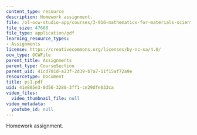 ```yaml
---
content_type: resource
description: Homework assignment.
file: /ol-ocw-studio-app/courses/3-016-mathematics-for-materials-scientists-and-engineers-fall-2005/41e885e30d5632883ff1ce29dfe833ca_ps1.pdf
file_size: 47608
file_type: application/pdf
learning_resource_types:
- Assignments
license: https://creativecommons.org/licenses/by-nc-sa/4.0/
ocw_type: OCWFile
parent_title: Assignments
parent_type: CourseSection
parent_uid: 41cd701d-a23f-2d39-b7a7-11f15af72a9e
resourcetype: Document
title: ps1.pdf
uid: 41e885e3-0d56-3288-3ff1-ce29dfe833ca
video_files:
  video_thumbnail_file: null
video_metadata:
  youtube_id: null
---
```

Homework assignment.